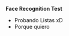 <b>Face Recognition Test</b>
<ul>
    <li> Probando Listas xD </li>
    <li> Porque quiero </li>
</u>